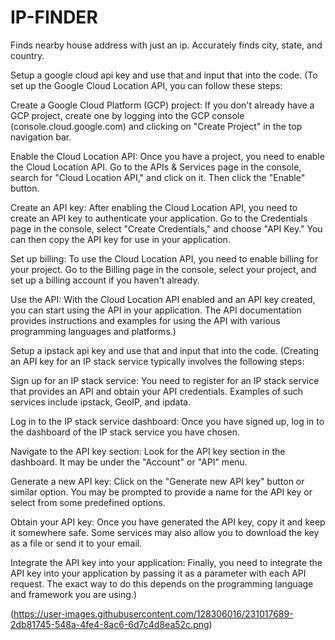 # IP-FINDER
Finds nearby house address with just an ip.
Accurately finds city, state, and country.

Setup a google cloud api key and use that and input that into the code.
(To set up the Google Cloud Location API, you can follow these steps:

Create a Google Cloud Platform (GCP) project: If you don't already have a GCP project, create one by logging into the GCP console (console.cloud.google.com) and clicking on "Create Project" in the top navigation bar.

Enable the Cloud Location API: Once you have a project, you need to enable the Cloud Location API. Go to the APIs & Services page in the console, search for "Cloud Location API," and click on it. Then click the "Enable" button.

Create an API key: After enabling the Cloud Location API, you need to create an API key to authenticate your application. Go to the Credentials page in the console, select "Create Credentials," and choose "API Key." You can then copy the API key for use in your application.

Set up billing: To use the Cloud Location API, you need to enable billing for your project. Go to the Billing page in the console, select your project, and set up a billing account if you haven't already.

Use the API: With the Cloud Location API enabled and an API key created, you can start using the API in your application. The API documentation provides instructions and examples for using the API with various programming languages and platforms.)

Setup a ipstack api key and use that and input that into the code.
(Creating an API key for an IP stack service typically involves the following steps:

Sign up for an IP stack service: You need to register for an IP stack service that provides an API and obtain your API credentials. Examples of such services include ipstack, GeoIP, and ipdata.

Log in to the IP stack service dashboard: Once you have signed up, log in to the dashboard of the IP stack service you have chosen.

Navigate to the API key section: Look for the API key section in the dashboard. It may be under the "Account" or "API" menu.

Generate a new API key: Click on the "Generate new API key" button or similar option. You may be prompted to provide a name for the API key or select from some predefined options.

Obtain your API key: Once you have generated the API key, copy it and keep it somewhere safe. Some services may also allow you to download the key as a file or send it to your email.

Integrate the API key into your application: Finally, you need to integrate the API key into your application by passing it as a parameter with each API request. The exact way to do this depends on the programming language and framework you are using.)


(https://user-images.githubusercontent.com/128306016/231017689-2db81745-548a-4fe4-8ac6-6d7c4d8ea52c.png)
